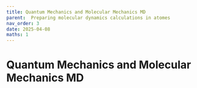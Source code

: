 ```yaml
---
title: Quantum Mechanics and Molecular Mechanics MD
parent:  Preparing molecular dynamics calculations in atomes
nav_order: 3
date: 2025-04-08
maths: 1
---
```


# Quantum Mechanics and Molecular Mechanics MD

